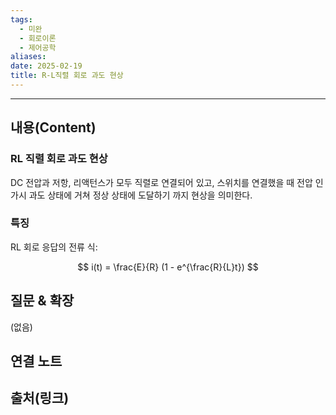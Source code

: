 ```yaml
---
tags:
  - 미완
  - 회로이론
  - 제어공학
aliases: 
date: 2025-02-19
title: R-L직렬 회로 과도 현상
---
```


---

## 내용(Content)

### RL 직렬 회로 과도 현상

DC 전압과 저항, 리액턴스가 모두 직렬로 연결되어 있고, 스위치를 연결했을 때 전압 인가시 과도 상태에 거쳐 정상 상태에 도달하기 까지 현상을 의미한다.

### 특징

RL 회로 응답의 전류 식:

$$
i(t) = \frac{E}{R} (1 - e^{\frac{R}{L}t})
$$




## 질문 & 확장

(없음)

## 연결 노트

## 출처(링크)





